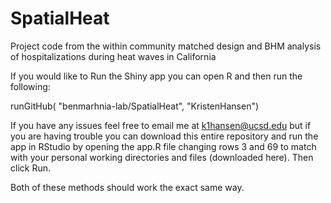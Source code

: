 # SpatialHeat
Project code from the within community matched design and BHM analysis of hospitalizations during heat waves in California


If you would like to Run the Shiny app you can open R and then run the following:

runGitHub( "benmarhnia-lab/SpatialHeat", "KristenHansen")

If you have any issues feel free to email me at k1hansen@ucsd.edu but if you are having trouble you can download this entire repository and run the app in RStudio by opening the app.R file changing rows 3 and 69 to match with your personal working directories and files (downloaded here). Then click Run.

Both of these methods should work the exact same way.

